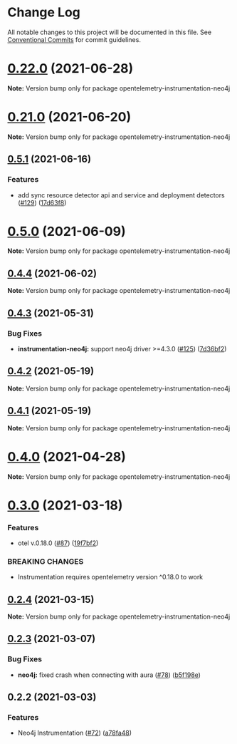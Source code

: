 # Change Log

All notable changes to this project will be documented in this file.
See [Conventional Commits](https://conventionalcommits.org) for commit guidelines.

# [0.22.0](https://github.com/aspecto-io/opentelemetry-ext-js/compare/opentelemetry-instrumentation-neo4j@0.21.0...opentelemetry-instrumentation-neo4j@0.22.0) (2021-06-28)

**Note:** Version bump only for package opentelemetry-instrumentation-neo4j





# [0.21.0](https://github.com/aspecto-io/opentelemetry-ext-js/compare/opentelemetry-instrumentation-neo4j@0.5.1...opentelemetry-instrumentation-neo4j@0.21.0) (2021-06-20)

**Note:** Version bump only for package opentelemetry-instrumentation-neo4j





## [0.5.1](https://github.com/aspecto-io/opentelemetry-ext-js/compare/opentelemetry-instrumentation-neo4j@0.5.0...opentelemetry-instrumentation-neo4j@0.5.1) (2021-06-16)


### Features

* add sync resource detector api and service and deployment detectors ([#129](https://github.com/aspecto-io/opentelemetry-ext-js/issues/129)) ([17d63f8](https://github.com/aspecto-io/opentelemetry-ext-js/commit/17d63f87e8103fecd9f6f906eed9931e2f5a4aaa))





# [0.5.0](https://github.com/aspecto-io/opentelemetry-ext-js/compare/opentelemetry-instrumentation-neo4j@0.4.4...opentelemetry-instrumentation-neo4j@0.5.0) (2021-06-09)

**Note:** Version bump only for package opentelemetry-instrumentation-neo4j





## [0.4.4](https://github.com/aspecto-io/opentelemetry-ext-js/compare/opentelemetry-instrumentation-neo4j@0.4.3...opentelemetry-instrumentation-neo4j@0.4.4) (2021-06-02)

**Note:** Version bump only for package opentelemetry-instrumentation-neo4j





## [0.4.3](https://github.com/aspecto-io/opentelemetry-ext-js/compare/opentelemetry-instrumentation-neo4j@0.4.2...opentelemetry-instrumentation-neo4j@0.4.3) (2021-05-31)


### Bug Fixes

* **instrumentation-neo4j:** support neo4j driver >=4.3.0 ([#125](https://github.com/aspecto-io/opentelemetry-ext-js/issues/125)) ([7d36bf2](https://github.com/aspecto-io/opentelemetry-ext-js/commit/7d36bf2df9a284f87bbec9be3cdc7d79ad087afd))





## [0.4.2](https://github.com/aspecto-io/opentelemetry-ext-js/compare/opentelemetry-instrumentation-neo4j@0.4.1...opentelemetry-instrumentation-neo4j@0.4.2) (2021-05-19)

**Note:** Version bump only for package opentelemetry-instrumentation-neo4j





## [0.4.1](https://github.com/aspecto-io/opentelemetry-ext-js/compare/opentelemetry-instrumentation-neo4j@0.4.0...opentelemetry-instrumentation-neo4j@0.4.1) (2021-05-19)

**Note:** Version bump only for package opentelemetry-instrumentation-neo4j





# [0.4.0](https://github.com/aspecto-io/opentelemetry-ext-js/compare/opentelemetry-instrumentation-neo4j@0.3.0...opentelemetry-instrumentation-neo4j@0.4.0) (2021-04-28)

**Note:** Version bump only for package opentelemetry-instrumentation-neo4j





# [0.3.0](https://github.com/aspecto-io/opentelemetry-ext-js/compare/opentelemetry-instrumentation-neo4j@0.2.4...opentelemetry-instrumentation-neo4j@0.3.0) (2021-03-18)


### Features

* otel v.0.18.0 ([#87](https://github.com/aspecto-io/opentelemetry-ext-js/issues/87)) ([19f7bf2](https://github.com/aspecto-io/opentelemetry-ext-js/commit/19f7bf2182e7fafa71817aa7038221755de68007))


### BREAKING CHANGES

* Instrumentation requires opentelemetry version ^0.18.0 to work





## [0.2.4](https://github.com/aspecto-io/opentelemetry-ext-js/compare/opentelemetry-instrumentation-neo4j@0.2.3...opentelemetry-instrumentation-neo4j@0.2.4) (2021-03-15)

**Note:** Version bump only for package opentelemetry-instrumentation-neo4j





## [0.2.3](https://github.com/aspecto-io/opentelemetry-ext-js/compare/opentelemetry-instrumentation-neo4j@0.2.2...opentelemetry-instrumentation-neo4j@0.2.3) (2021-03-07)


### Bug Fixes

* **neo4j:** fixed crash when connecting with aura ([#78](https://github.com/aspecto-io/opentelemetry-ext-js/issues/78)) ([b5f198e](https://github.com/aspecto-io/opentelemetry-ext-js/commit/b5f198e7f9111a8dbf121feeaf51f52d556e7c17))





## 0.2.2 (2021-03-03)


### Features

* Neo4j Instrumentation ([#72](https://github.com/aspecto-io/opentelemetry-ext-js/issues/72)) ([a78fa48](https://github.com/aspecto-io/opentelemetry-ext-js/commit/a78fa48a4946f7e8d1693c0fc8c1051c48606326))
